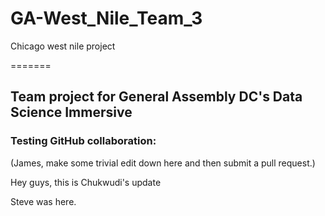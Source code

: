 # GA-West_Nile_Team_3
Chicago west nile project

=======
## Team project for General Assembly DC's Data Science Immersive




### Testing GitHub collaboration:
(James, make some trivial edit down here and then submit a pull request.)


Hey guys, this is Chukwudi's update

Steve was here.